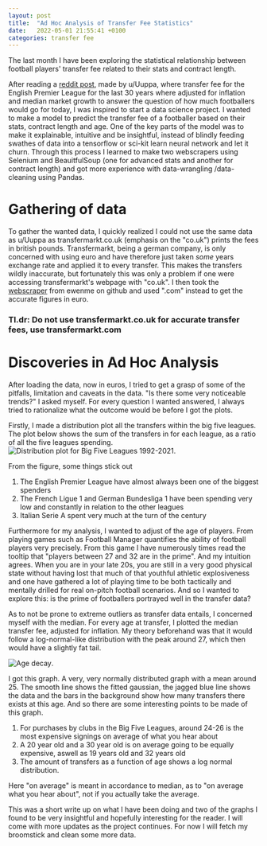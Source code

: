 ```yaml
---
layout: post
title:  "Ad Hoc Analysis of Transfer Fee Statistics"  
date:   2022-05-01 21:55:41 +0100
categories: transfer fee
---
```



The last month I have been exploring the statistical relationship between football players' transfer fee related to their stats and contract length.

After reading a [reddit post](https://www.reddit.com/r/soccer/comments/sro2kb/premier_league_transfer_spending_adjusted_for/), made by u/Uuppa, where transfer fee for the English Premier League for the last 30 years where adjusted for inflation and median market growth to answer the question of how much footballers would go for today, I was inspired to start a data science project. I wanted to make a model to predict the transfer fee of a footballer based on their stats, contract length and age. One of the key parts of the model was to make it explainable, intuitive and be insightful, instead of blindly feeding swathes of data into a tensorflow or sci-kit learn neural network and let it churn. Through this process I learned to make two webscrapers using Selenium and BeauitfulSoup (one for advanced stats and another for contract length) and got more experience with data-wrangling /data-cleaning using Pandas.



# Gathering of data
To gather the wanted data, I quickly realized I could not use the same data as u/Uuppa as transfermarkt.co.uk (emphasis on the "co.uk") prints the fees in british pounds. Transfermarkt, being a german company, is only concerned with using euro and have therefore just taken *some* years exchange rate and applied it to every transfer. This makes the transfers wildly inaccurate, but fortunately this was only a problem if one were accessing transfermarkt's webpage with "co.uk". I then took the [webscraper](https://github.com/ewenme/transfers) from ewenme on github and used ".com" instead to get the accurate figures in euro.

### Tl.dr: Do not use transfermarkt.co.uk for accurate transfer fees, use transfermarkt.com

# Discoveries in Ad Hoc Analysis
After loading the data, now in euros, I tried to get a grasp of some of the pitfalls, limitation and caveats in the data. "Is there some very noticeable trends?" I asked myself. For every question I wanted answered, I always tried to rationalize what the outcome would be before I got the plots.

Firstly, I made a distribution plot all the transfers within the big five leagues. The plot below shows the sum of the transfers in for each league, as a ratio of all the five leagues spending.
![Distribution plot for Big Five Leagues 1992-2021](/images/dist_plot.png "Distribution plot for Big Five Leagues").

From the figure, some things stick out
1. The English Premier League have almost always been one of the biggest spenders
2. The French Ligue 1 and German Bundesliga 1 have been spending very low and constantly in relation to the other leagues
3. Italian Serie A spent very much at the turn of the century


Furthermore for my analysis, I wanted to adjust of the age of players. From playing games such as Football Manager quantifies the ability of football players very precisely. From this game I have numerously times read the tooltip that "players between 27 and 32 are in the prime". And my intuition agrees. When you are in your late 20s, you are still in a very good physical state without having lost that much of that youthful athletic explosiveness and one have gathered a lot of playing time to be both tactically and mentally drilled for real on-pitch football scenarios. And so I wanted to explore this: is the prime of footballers portrayed well in the transfer data?

As to not be prone to extreme outliers as transfer data entails, I concerned myself with the median. For every age at transfer, I plotted the median transfer fee, adjusted for inflation. My theory beforehand was that it would follow a log-normal-like distribution with the peak around 27, which then would have a slightly fat tail.

![Age decay](/images/agedecay.png "Distribution plot for Big Five Leagues").

I got this graph. A very, very normally distributed graph with a mean around 25. The smooth line shows the fitted gaussian, the jagged blue line shows the data and the bars in the background show how many transfers there exists at this age.  And so there are some interesting points to be made of this graph.


1. For purchases by clubs in the Big Five Leagues, around 24-26 is the most expensive signings on average of what you hear about
2. A 20 year old and a 30 year old is on average going to be equally expensive, aswell as 19 years old and 32 years old
3. The amount of transfers as a function of age shows a log normal distribution.

Here "on average" is meant in accordance to median, as to "on average what you hear about", not if you actually take the average.


This was a short write up on what I have been doing and two of the graphs I found to be very insightful and hopefully interesting for the reader. I will come with more updates as the project continues. For now I will fetch my broomstick and clean some more data.
